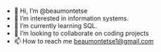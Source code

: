 - 👋 Hi, I’m @beaumontetse
- 👀 I’m interested in information systems.
- 🌱 I’m currently learning SQL.
- 💞️ I’m looking to collaborate on coding projects
- 📫 How to reach me beaumontetse1@gmail.com

<!---
beaumontetse/beaumontetse is a ✨ special ✨ repository because its `README.md` (this file) appears on your GitHub profile.
You can click the Preview link to take a look at your changes.
--->
